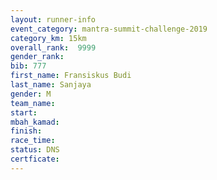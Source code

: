 ```yaml
---
layout: runner-info 
event_category: mantra-summit-challenge-2019 
category_km: 15km 
overall_rank:  9999
gender_rank: 
bib: 777
first_name: Fransiskus Budi
last_name: Sanjaya
gender: M
team_name: 
start: 
mbah_kamad: 
finish: 
race_time: 
status: DNS
certficate: 
---
```


